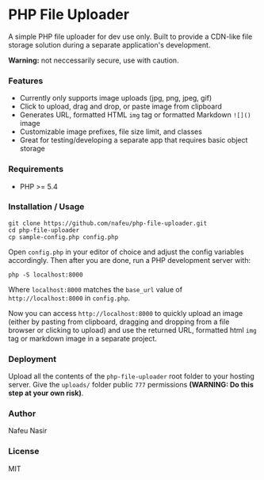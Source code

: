 # PHP File Uploader

A simple PHP file uploader for dev use only. Built to provide a CDN-like file storage solution during a separate application's development.

**Warning:** not neccessarily secure, use with caution.

### Features

- Currently only supports image uploads (jpg, png, jpeg, gif)
- Click to upload, drag and drop, or paste image from clipboard
- Generates URL, formatted HTML `img` tag or formatted Markdown `![]()` image
- Customizable image prefixes, file size limit, and classes
- Great for testing/developing a separate app that requires basic object storage

### Requirements

- PHP >= 5.4

### Installation / Usage

```
git clone https://github.com/nafeu/php-file-uploader.git
cd php-file-uploader
cp sample-config.php config.php
```

Open `config.php` in your editor of choice and adjust the config variables accordingly. Then after you are done, run a PHP development server with:

```
php -S localhost:8000
```

Where `localhost:8000` matches the `base_url` value of `http://localhost:8000` in `config.php`.

Now you can access `http://localhost:8000` to quickly upload an image (either by pasting from clipboard, dragging and dropping from a file browser or clicking to upload) and use the returned URL, formatted html `img` tag or markdown image in a separate project.

### Deployment

Upload all the contents of the `php-file-uploader` root folder to your hosting server. Give the `uploads/` folder public `777` permissions **(WARNING: Do this step at your own risk)**.

### Author

Nafeu Nasir

### License

MIT